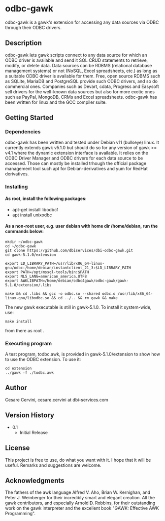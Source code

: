 # odbc-gawk

odbc-gawk is a gawk's extension for accessing any data sources via ODBC through their ODBC drivers.

## Description

odbc-gawk lets gawk scripts connect to any data source for which an ODBC driver is available and send it SQL CRUD statements to retrieve, modify, or delete data.
Data sources can be RDBMS (relational database management systems) or not (NoSQL, Excel spreadsheets, etc.) as long as a suitable ODBC driver is available for them.
Free, open source RDBMS such as SQLite, MariaDB and PostgreSQL provide such ODBC drivers, and so do commercial ones. Companies such as Devart, cdata, Progress and Easysoft sell drivers for the well-known data sources but also for more exotic ones such as PayPal, MongoDB, CRMs and Excel spreadsheets.
odbc-gawk has been written for linux and the GCC compiler suite.

## Getting Started

### Dependencies

odbc-gawk has been written and tested under Debian v11 (bullseye) linux.
It currently extends gawk v5.1.0 but should do so for any version of gawk >= v4.1 where the dynamic extension interface is available.
It relies on the ODBC Driver Manager and ODBC drivers for each data source to be accessed. Those can mostly be installed trhough the official package management tool such apt for Debian-derivatives and yum for RedHat derivatives.

### Installing

#### As root, install the following packages:
* apt-get install libodbc1
* apt install unixodbc

#### As a non-root user, e.g. user debian with home dir /home/debian, run the commands below:
```
mkdir ~/odbc-gawk
cd ~/odbc-gawk
git clone https://github.com/dbiservices/dbi-odbc-gawk.git
cd gawk-5.1.0/extension

export LD_LIBRARY_PATH=/usr/lib/x86_64-linux-gnu/odbc:/home/debian/instantclient_21_3:$LD_LIBRARY_PATH
export PATH=/opt/mssql-tools/bin:$PATH
export NLS_LANG=american_america.UTF8
export AWKLIBPATH=/home/debian/odbc4gawk/odbc-gawk/gawk-5.1.0/extension/.libs

make && cd .libs && gcc -o odbc.so --shared odbc.o /usr/lib/x86_64-linux-gnu/libodbc.so && cd ../.. && rm gawk && make
```

The new gawk executable is still in gawk-5.1.0. To install it system-wide, use:
```
make install
```
from there as root .

### Executing program

A test program, todbc.awk, is provided in gawk-5.1.0/extension to show how to use the ODBC extension. To use it:
```
cd extension
../gawk -f ./todbc.awk
```

## Author

Cesare Cervini, cesare.cervini at dbi-services.com

## Version History

* 0.1
    * Initial Release

## License

This project is free to use, do what you want with it. I hope that it will be useful. Remarks and suggestions are welcome.

## Acknowledgments

The fathers of the awk language Alfred V. Aho, Brian W. Kernighan, and Peter J. Weinberger for their incredibly smart and elegant creation.
All the gawk contributors, and especially Arnold D. Robbins, for their outstanding work on the gawk interpreter and the excellent book "GAWK: Effective AWK Programming".

